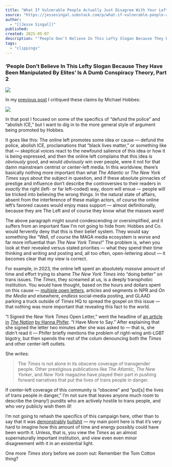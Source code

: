 ```yaml
---
title: "What If Vulnerable People Actually Just Disagree With Your Leftist Beliefs?"
source: "https://jessesingal.substack.com/p/what-if-vulnerable-people-actually?publication_id=4833&post_id=163057861&isFreemail=true&r=7br8e&triedRedirect=true"
author:
  - "[[Jesse Singal]]"
published:
created: 2025-05-07
description: "‘People Don’t Believe In This Lefty Slogan Because They Have Been Manipulated By Elites’ Is A Dumb Conspiracy Theory, Part 2"
tags:
  - "clippings"
---
```

### ‘People Don’t Believe In This Lefty Slogan Because They Have Been Manipulated By Elites’ Is A Dumb Conspiracy Theory, Part 2

![](https://substackcdn.com/image/fetch/w_424)

In my [previous post](https://jessesingal.substack.com/p/people-dont-believe-in-this-lefty) I critiqued these claims by Michael Hobbes:

![](https://substackcdn.com/image/fetch/w_424)

In that post I focused on some of the specifics of “defund the police” and “abolish ICE,” but I want to dig in to the more general style of argument being promoted by Hobbes.

It goes like this: The online left promotes some idea or cause — defund the police, abolish ICE, proclamations that “black lives matter,” or something like that — skeptical voices react to the newfound salience of this idea or how it is being expressed, and then the online left complains that this idea is *obviously* good, and would *obviously* win over people, were it not for that damn mainstream centrist or center-left media. In this worldview, there’s basically nothing more important than what *The Atlantic* or *The New York Times* says about the subject in question, and if these absolute pinnacles of prestige and influence don’t describe the controversies to their readers in *exactly* the right (left- or far left–coded) way, doom will ensue — people will be tricked into believing the wrong things. In the natural state of affairs, absent from the interference of these malign actors, of course the online left’s favored causes would enjoy mass support — almost definitionally, because they are The Left and of course they know what the masses want!

The above paragraph might sound condescending or oversimplified, and it suffers from an important flaw I’m not going to hide from: Hobbes and Co. would fervently deny that this is their belief system. They would say something like “Well, of *course* the MAGA media ecosystem is worse and far more influential than *The New York Times*!” The problem is, when you look at their revealed versus stated priorities — what they spend their time thinking and writing and posting and, all too often, open-lettering about — it becomes clear that my view is correct.

For example, in 2023, the online left spent an absolutely *massive* amount of time and effort trying to shame *The New York Times* into “doing better” on trans issues. The *Times*, they screamed at us, is a deeply transphobic institution. You would have thought, based on the hours and dollars spent on this cause — [multiple open letters](https://glaad.org/releases/new-york-times-contributors-call-out-biased-coverage-of-transgender-people-in-joint-letter/), articles and segments in NPR and *On the Media* and elsewhere, *endless* social-media posting, and GLAAD parking a truck outside of *Times* HQ to spread the gospel on this issue — that nothing was more important that revealing this fact to the world.

“I Signed the *New York Times* Open Letter,” went the headline of [an article in](https://www.thenation.com/article/society/new-york-times-open-letter-more-to-say/) *[The Nation](https://www.thenation.com/article/society/new-york-times-open-letter-more-to-say/)* [by Hanna Phifer](https://www.thenation.com/article/society/new-york-times-open-letter-more-to-say/). “I Have More to Say.” After explaining that she signed the letter two minutes after she was asked to — that is, she didn’t read it — Phifer briefly mentions the problem of right-wing anti-LGBT bigotry, but then spends the rest of the colum denouncing both the *Times* and other center-left outlets.

She writes:

> The *Times* is not alone in its obscene coverage of transgender people. Other prestigious publications like *The Atlantic*, *The New Yorker*, and *New York* magazine have played their part in pushing forward narratives that put the lives of trans people in danger.

If center-left coverage of this community is “obscene” and “put\[s\] the lives of trans people in danger,” I’m not sure that leaves anyone much room to describe the (many!) pundits who are actively hostile to trans people, and who very publicly wish them ill!

I’m not going to rehash the specifics of this campaign here, other than to say that it was [demonstrably](https://www.washingtonpost.com/opinions/2023/06/15/new-york-times-transgender-coverage-controversy/) [bullshit](https://jessesingal.substack.com/p/why-did-on-the-media-stoke-the-moral) — my main point here is that it’s very hard to imagine how this amount of time and energy possibly could have been worth it. Unless, that is, you view the *Times* as an almost supernaturally important institution, and view even even minor disagreement with it in an existential light.

One more *Times* story before we zoom out: Remember the Tom Cotton thing?